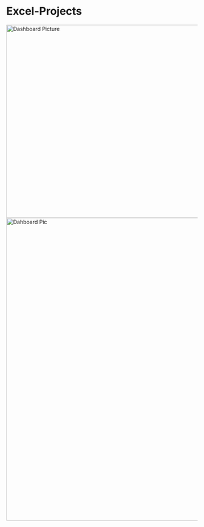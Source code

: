 # Excel-Projects
<img width="507" alt="Dashboard Picture" src="https://github.com/user-attachments/assets/20622ced-badb-499d-a92b-1b6dd1eeea73">
<img width="795" alt="Dahboard Pic" src="https://github.com/user-attachments/assets/a6d262e6-864a-4772-8701-6ee2fa181c55">

